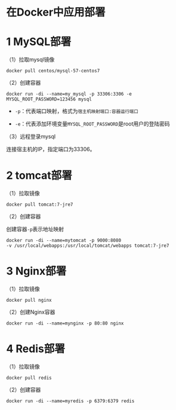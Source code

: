 # 在Docker中应用部署

# 1 MySQL部署

（1）拉取mysql镜像

```shell
docker pull centos/mysql-57-centos7
```

（2）创建容器

```shell
docker run -di --name=my_mysql -p 33306:3306 -e MYSQL_ROOT_PASSWORD=123456 mysql
```

- `-p`：代表端口映射，格式为`宿主机映射端口:容器运行端口`

- `-e`：代表添加环境变量`MYSQL_ROOT_PASSWORD`是root用户的登陆密码

（3）远程登录mysql

连接宿主机的IP，指定端口为33306。

 # 2 tomcat部署

（1）拉取镜像

```shell
docker pull tomcat:7-jre7
```

（2）创建容器

创建容器`-p`表示地址映射

```shell
docker run -di --name=mytomcat -p 9000:8080 
-v /usr/local/webapps:/usr/local/tomcat/webapps tomcat:7-jre7
```

# 3 Nginx部署 

（1）拉取镜像	

```shell
docker pull nginx
```

（2）创建Nginx容器

```shell
docker run -di --name=mynginx -p 80:80 nginx
```

# 4 Redis部署

（1）拉取镜像

```shell
docker pull redis
```

（2）创建容器

```shell
docker run -di --name=myredis -p 6379:6379 redis
```
